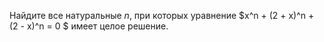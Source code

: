 Найдите все натуральные $n$, при которых уравнение 
$x^n + (2 + x)^n + (2 - x)^n = 0
$
имеет целое решение.